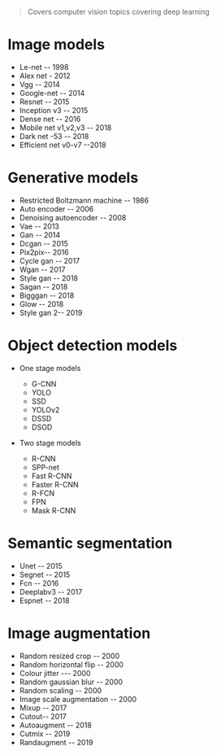> Covers computer vision topics covering deep learning

# Image models

- Le-net -- 1998
- Alex net - 2012
- Vgg -- 2014
- Google-net -- 2014
- Resnet -- 2015
- Inception v3 -- 2015
- Dense net -- 2016
- Mobile net v1,v2,v3 -- 2018
- Dark net -53 -- 2018
- Efficient net v0-v7 --2018

# Generative models

- Restricted Boltzmann machine -- 1986
- Auto encoder -- 2006
- Denoising autoencoder -- 2008
- Vae -- 2013
- Gan -- 2014
- Dcgan -- 2015
- Pix2pix-- 2016
- Cycle gan -- 2017
- Wgan -- 2017
- Style gan -- 2018
- Sagan -- 2018
- Bigggan -- 2018
- Glow -- 2018
- Style gan 2-- 2019

# Object detection models

- One stage models

  - G-CNN
  - YOLO
  - SSD
  - YOLOv2
  - DSSD
  - DSOD

- Two stage models

  - R-CNN
  - SPP-net
  - Fast R-CNN
  - Faster R-CNN
  - R-FCN
  - FPN
  - Mask R-CNN

# Semantic segmentation

- Unet -- 2015
- Segnet -- 2015
- Fcn -- 2016
- Deeplabv3 -- 2017
- Espnet -- 2018

# Image augmentation

- Random resized crop -- 2000
- Random horizontal flip -- 2000
- Colour jitter --- 2000
- Random gaussian blur -- 2000
- Random scaling -- 2000
- Image scale augmentation -- 2000
- Mixup -- 2017
- Cutout-- 2017
- Autoaugment -- 2018
- Cutmix -- 2019
- Randaugment -- 2019
